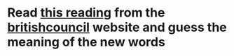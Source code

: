 # Read [this reading](http://google.com) from the [britishcouncil](learnenglish.britishcouncil.org) website and guess the meaning of the new words
